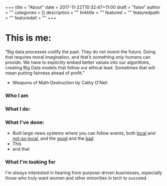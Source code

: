 +++
title = "About"
date = 2017-11-22T10:32:47+11:00
draft = "false"
author = ""
categories = []
description = ""
linktitle = ""
featured = ""
featuredpath = ""
featuredalt = ""
+++

# This is me:
"Big data processes codify the past. They do not invent the future. Doing that requires moral imagination, and that’s something only humans can provide. We have to explicitly embed better values into our algorithms, creating Big Data models that follow our ethical lead. Sometimes that will mean putting fairness ahead of profit.”
- Weapons of Math Destruction by Cathy O'Neil

### Who I am


### What I do:



### What I've done:
* Built large news systems where you can follow events, both [local](http://www.dr.dk/live/nyheder/live/2697473) and [not-so-local](http://www.dr.dk/live/nyheder/live/2396532), and the [good](https://www.dr.dk/live/sporten/fodbold/2636590) and the [bad](http://www.dr.dk/live/nyheder/live/2385644)
* This
* and that

### What I'm looking for
I'm always interested in hearing from purpose-driven businesses, especially those who truly want women and other minorities in tech to succeed. 